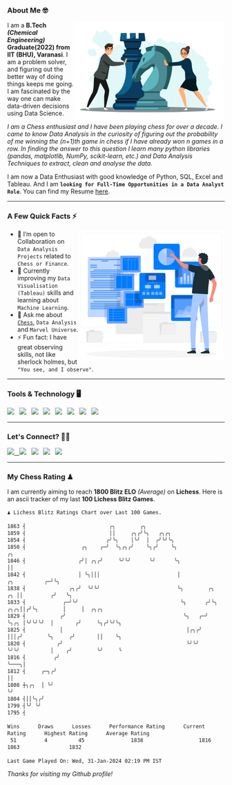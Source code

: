 ### About Me 🤓
<img align="right" alt="Coding" width="350" src="https://github.com/Laxman-Lakhan/Laxman-Lakhan/blob/master/Assets/Chess_Vector.jpg">   

I am a **B.Tech** _**(Chemical Engineering)**_ **Graduate(2022) from IIT (BHU), Varanasi**. I am a problem solver, and figuring out the better way of doing things keeps me going. I am fascinated by the way one can make data-driven decisions using Data Science. 

_I am a Chess enthusiast and I have been playing chess for over a decade. I came to know Data Analysis in the curiosity of figuring out the probability of me winning the (n+1)th game in chess if I have already won n games in a row. In finding the answer to this question I learn many python libraries (pandas, matplotlib, NumPy, scikit-learn, etc.) and Data Analysis Techniques to extract, clean and analyse the data._

I am now a Data Enthusiast with good knowledge of Python, SQL, Excel and Tableau. And I am **`looking for Full-Time Opportunities in a Data Analyst Role`**. You can find my Resume
 [here](https://drive.google.com/file/d/1UIOoogRLj5eGQFQBkuvMmTISZVdl2Ok7/view?usp=sharing).


---

### A Few Quick Facts ⚡️
<img align="right" alt="Coding" width="340" src="https://github.com/Laxman-Lakhan/Laxman-Lakhan/blob/master/Assets/Data_Vector.jpg">   

- 🤝 I’m open to Collaboration on `Data Analysis Projects` related to `Chess or Finance`.
- 📖 Currently improving my `Data Visualisation (Tableau)` skills and learning about `Machine Learning`.
- 💬 Ask me about [`Chess`](https://lichess.org/@/YourKingIsInDanger), `Data Analysis` and `Marvel Universe`.
- ⚡️ Fun fact: I have great observing skills, not like sherlock holmes, but `"You see, and I observe"`.

---
### Tools & Technology 🖥

<img src="https://img.shields.io/badge/Python-white?logo=Python&logoColor=ColorName&style=ShieldStyle" /> &nbsp;
<img src="https://img.shields.io/badge/MySQL-white?logo=MySQL&logoColor=ColorName&style=ShieldStyle" /> &nbsp;
<img src="https://img.shields.io/badge/Tableau-white?logo=Tableau&logoColor=ColorName&style=ShieldStyle" /> &nbsp;
<img src="https://img.shields.io/badge/Excel-white?logo=Microsoft+Excel&logoColor=196F3D&style=ShieldStyle" /> &nbsp;
<img src="https://img.shields.io/badge/Jupyter-white?logo=Jupyter&logoColor=ColorName&style=ShieldStyle" /> &nbsp;
<img src="https://img.shields.io/badge/pandas-white?logo=Pandas&logoColor=000080&style=ShieldStyle" /> &nbsp;
<img src="https://img.shields.io/badge/numpy-white?logo=Numpy&logoColor=85C1E9&style=ShieldStyle" /> &nbsp;
<img src="https://img.shields.io/badge/scikit learn-white?logo=Scikit+Learn&logoColor=ColorName&style=ShieldStyle" /> &nbsp;



---

### Let's Connect? 🫳🏻

<a href="mailto:laxmansingh.lakhan@gmail.com"> <img src="https://img.icons8.com/fluent/48/000000/gmail.png" width="3.5%"/> &nbsp;
[<img src="https://img.icons8.com/color/48/000000/linkedin.png" width="3.5%"/>](https://www.linkedin.com/in/laxman-lakhan/)  &nbsp;
[<img src="https://img.icons8.com/fluent/48/000000/facebook-new.png" width="3.5%"/>](https://www.facebook.com/s.laxmanlakhan/)  &nbsp;
[<img src="https://img.icons8.com/fluent/48/000000/instagram-new.png" width="3.5%"/>](https://www.instagram.com/laxman.lakhan/)  &nbsp;
[<img src="https://img.icons8.com/color/48/000000/twitter.png" width="3.5%"/>](https://twitter.com/laxman__lakhan)  &nbsp;

 ---
  
### My Chess Rating ♟
  
I am currently aiming to reach **1800 Blitz ELO** *(Average)* on **Lichess**. Here is an ascii tracker of my last **100 Lichess Blitz Games**.

  ```
  ♟︎ 𝙻𝚒𝚌𝚑𝚎𝚜𝚜 𝙱𝚕𝚒𝚝𝚣 𝚁𝚊𝚝𝚒𝚗𝚐𝚜 𝙲𝚑𝚊𝚛𝚝 𝚘𝚟𝚎𝚛 𝙻𝚊𝚜𝚝 𝟷00 𝙶𝚊𝚖𝚎𝚜.
  
1863 ┤                           ╭╮        ╭╮
1859 ┤                           ││     ╭╮╭╯╰╮   ╭╮╭╮
1854 ┤                          ╭╯╰╮    │╰╯  │  ╭╯╰╯╰╮
1850 ┤                  ╭╮    ╭─╯  ╰╮╭╮╭╯    ╰╮╭╯    ╰╮                                      ╭╮
1846 ┤                 ╭╯│ ╭╮╭╯     ╰╯╰╯      ╰╯      ╰╮                                     ││
1842 ┤                 │ ╰╮│││                         │                       ╭╮          ╭─╯╰╮
1838 ┤              ╭╮╭╯  ╰╯╰╯                         ╰╮        ╭╮         ╭╮ ││         ╭╯   ╰╮
1833 ┤            ╭─╯╰╯                                 ╰╮      ╭╯╰╮    ╭╮╭╮││╭╯╰╮        │     │  ╭╮╭╮
1829 ┤           ╭╯                                      ╰╮   ╭─╯  ╰╮╭╮ │╰╯╰╯╰╯  │       ╭╯     ╰╮╭╯╰╯╰╮
1825 ┤           │                                        │╭╮╭╯     │││╭╯        ╰╮     ╭╯       ││    ╰╮
1820 ┤          ╭╯                                        ╰╯╰╯      ╰╯╰╯          │    ╭╯        ╰╯     ╰
1816 ┤         ╭╯                                                                 ╰───╮│
1812 ┤     ╭─╮╭╯                                                                      ││
1808 ┼╮╭╮  │ ╰╯                                                                       ╰╯
1804 ┤││╰╮╭╯
1799 ┤╰╯ ╰╯
1795 ┤ 

Wins      Draws      Losses      Performance Rating      Current Rating      Highest Rating      Average Rating
   51         4          45               1838                  1816                1863                1832     

Last Game Played On: Wed, 31-Jan-2024 02:19 PM IST
  ```
  
  
*Thanks for visiting my Github profile!*
